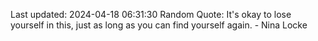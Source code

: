 Last updated: 2024-04-18 06:31:30
Random Quote: It's okay to lose yourself in this, just as long as you can find yourself again. - Nina Locke
